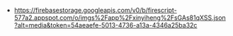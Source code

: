 - https://firebasestorage.googleapis.com/v0/b/firescript-577a2.appspot.com/o/imgs%2Fapp%2Fxinyiheng%2FsGAs81qXSS.json?alt=media&token=54aeaefe-5013-4736-a13a-4346a25ba32c

